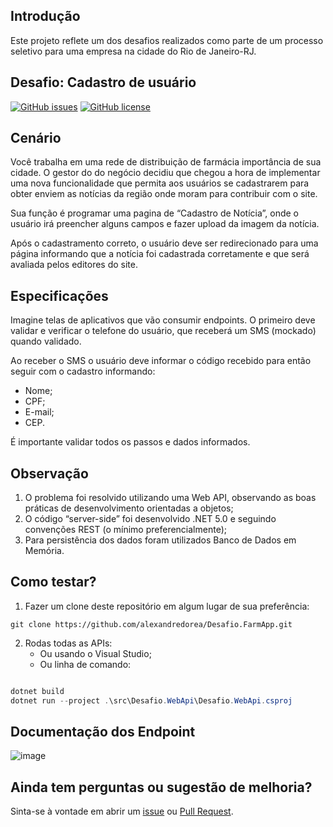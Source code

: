 ## Introdução

Este projeto reflete um dos desafios realizados como parte de um processo seletivo para uma empresa na cidade do Rio de Janeiro-RJ.

## Desafio: Cadastro de usuário

[![GitHub issues][ImagemProblema]][Problemas] [![GitHub license][ImagemLicenca]][Licenca]


## Cenário

Você trabalha em uma rede de distribuição de farmácia importância de sua cidade. O gestor do do negócio decidiu que chegou a hora de implementar uma nova funcionalidade que permita aos usuários se cadastrarem para obter enviem as notícias da região onde moram para contribuir com o site.

Sua função é programar uma pagina de “Cadastro de Notícia”, onde o usuário irá preencher alguns campos e fazer upload da imagem da notícia.

Após o cadastramento correto, o usuário deve ser redirecionado para uma página informando que a notícia foi cadastrada corretamente e que será avaliada pelos editores do site.


## Especificações

Imagine telas de aplicativos que vão consumir endpoints. O primeiro deve validar e verificar o telefone do usuário, que receberá um SMS (mockado) quando validado.

Ao receber o SMS o usuário deve informar o código recebido para então seguir com o cadastro informando:

- Nome;
- CPF;
- E-mail;
- CEP.

É importante validar todos os passos e dados informados.

## Observação

1. O problema foi resolvido utilizando uma Web API, observando as boas práticas de desenvolvimento orientadas a objetos;
2. O código “server-side” foi desenvolvido .NET 5.0 e seguindo convenções REST (o mínimo preferencialmente);
3. Para persistência dos dados foram utilizados Banco de Dados em Memória.


## Como testar?

1. Fazer um clone deste repositório em algum lugar de sua preferência:

```
git clone https://github.com/alexandredorea/Desafio.FarmApp.git
```

2. Rodas todas as APIs:
   - Ou usando o Visual Studio;
   - Ou linha de comando:

```PowerShell

dotnet build
dotnet run --project .\src\Desafio.WebApi\Desafio.WebApi.csproj

```

## Documentação dos Endpoint
![image](https://user-images.githubusercontent.com/11574354/142784479-5611ef3a-4e1c-4c67-b139-be12d1d72813.png)


## Ainda tem perguntas ou sugestão de melhoria?

Sinta-se à vontade em abrir um [issue][DefeitoInnovt] ou [Pull Request][PullRequest].



[//]: # (Links de referências para os badges deste repositório)

[ImagemProblema]: <https://img.shields.io/github/issues/alexandredorea/Innovt.svg?style=flat-square>
[Problemas]: <https://github.com/alexandredorea/Innovt/issues>
[ImagemLicenca]: <https://img.shields.io/github/license/alexandredorea/Innovt.svg?style=flat-square>
[Licenca]: <https://github.com/alexandredorea/Innovt/blob/master/LICENSE>



[//]: # (Links de referências para os requisitos do sistema)

[CadastroNoticias]: <https://github.com/alexandredorea/Innovt/blob/master/Documentation/Especification/01%20-%20Pagina%20de%20cadastro%20de%20noticia.md>
[ResumoNoticias]: <https://github.com/alexandredorea/Innovt/blob/master/Documentation/Especification/02%20-%20Pagina%20de%20resumo%20do%20envio%20da%20noticia.md>


[//]: # (Links de referências o quadro Kanban do projeto)

[ProjetoInnovt]: <https://github.com/alexandredorea/Innovt/projects/1>



[//]: # (Links de referências aos problemas neste projeto)

[DefeitoInnovt]: <https://github.com/alexandredorea/Innovt/issues>
[PullRequest]: <https://github.com/alexandredorea/Innovt/pulls>
